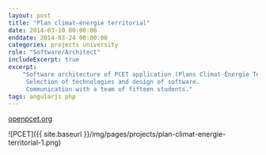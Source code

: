```yaml
---
layout: post
title: "Plan climat-énergie territorial"
date: 2014-03-10 00:00:00
enddate: 2014-03-24 00:00:00
categories: projects university
role: "Software/Architect"
includeExcerpt: true
excerpt:
    "Software architecture of PCET application (Plans Climat-Énergie Territoriaux) 
     Selection of technologies and design of software.
     Communication with a team of fifteen students."
tags: angularjs php
---
```

<div class="row">
    <div class="col s12 center-align">
        <a class="center blue waves-effect waves-light btn-large" href="http://openpcet.org/" target="_blanck"><i class="mdi-file-cloud left"></i>openpcet.org</a>
    </div>
</div>

![PCET]({{ site.baseurl }}/img/pages/projects/plan-climat-energie-territorial-1.png)
